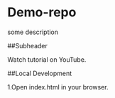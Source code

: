 # Demo-repo

some description

##Subheader

Watch tutorial on YouTube.

##Local Development

1.Open index.html in your browser.